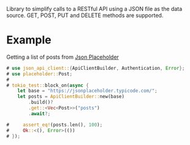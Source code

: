 Library to simplify calls to a RESTful API using a JSON file as the data source.
GET, POST, PUT and DELETE methods are supported.


# Example

Getting a list of posts from [Json Placeholder](https://jsonplaceholder.typicode.com/)

```rust
# use json_api_client::{ApiClientBuilder, Authentication, Error};
# use placeholder::Post;
#
# tokio_test::block_on(async {
    let base = "https://jsonplaceholder.typicode.com/";
    let posts = ApiClientBuilder::new(base)
        .build()?
        .get::<Vec<Post>>("posts")
        .await?;

#     assert_eq!(posts.len(), 100);
#     Ok::<(), Error>(())
# });
```